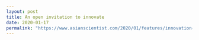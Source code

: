 ```yaml
---
layout: post
title: An open invitation to innovate
date: 2020-01-17
permalink: "https://www.asianscientist.com/2020/01/features/innovation-challenge-crowdsourcing-solutions/"
---
```

